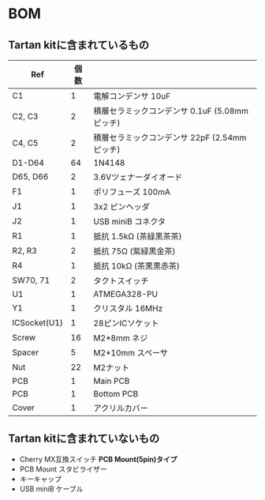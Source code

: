 # BOM
## Tartan kitに含まれているもの
| Ref          | 個数 |                                               |
|--------------|------|-----------------------------------------------|
| C1           | 1    | 電解コンデンサ 10uF                           |
| C2, C3       | 2    | 積層セラミックコンデンサ 0.1uF (5.08mmピッチ) |
| C4, C5       | 2    | 積層セラミックコンデンサ 22pF (2.54mmピッチ)  |
| D1-D64       | 64   | 1N4148                                        |
| D65, D66     | 2    | 3.6Vツェナーダイオード                        |
| F1           | 1    | ポリフューズ 100mA                            |
| J1           | 1    | 3x2 ピンヘッダ                                |
| J2           | 1    | USB miniB コネクタ                            |
| R1           | 1    | 抵抗 1.5kΩ (茶緑黒茶茶)                        |
| R2, R3       | 2    | 抵抗 75Ω (紫緑黒金茶)                          |
| R4           | 1    | 抵抗 10kΩ (茶黒黒赤茶)                         |
| SW70, 71     | 2    | タクトスイッチ                                |
| U1           | 1    | ATMEGA328-PU                                  |
| Y1           | 1    | クリスタル 16MHz                              |
| ICSocket(U1) | 1    | 28ピンICソケット                              |
| Screw        | 16   | M2*8mm ネジ                                   |
| Spacer       | 5    | M2*10mm スペーサ                              |
| Nut          | 22   | M2ナット                                      |
| PCB          | 1    | Main PCB                                      |
| PCB          | 1    | Bottom PCB                                    |
| Cover        | 1    | アクリルカバー                                |


## Tartan kitに含まれていないもの
- Cherry MX互換スイッチ
**PCB Mount(5pin)タイプ**
- PCB Mount スタビライザー
- キーキャップ
- USB miniB ケーブル